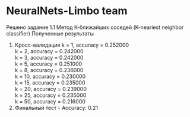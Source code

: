 # NeuralNets-Limbo team

Решено задание 1.1 Метод К-ближайших соседей (K-neariest neighbor classifier)
Полученные результаты
  1. Кросс-валидация
    k = 1, accuracy = 0.252000  
    k = 2, accuracy = 0.242000  
    k = 3, accuracy = 0.242000  
    k = 5, accuracy = 0.251000  
    k = 8, accuracy = 0.236000  
    k = 10, accuracy = 0.230000  
    k = 15, accuracy = 0.235000  
    k = 20, accuracy = 0.239000  
    k = 25, accuracy = 0.235000  
    k = 50, accuracy = 0.216000  
  2. Финальный тест - Accuracy: 0.21
